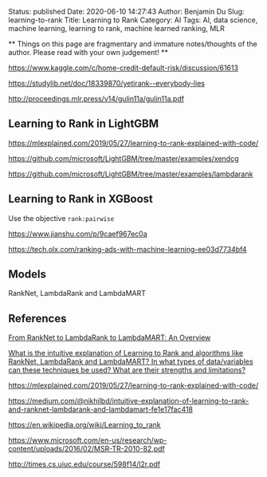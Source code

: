 Status: published
Date: 2020-06-10 14:27:43
Author: Benjamin Du
Slug: learning-to-rank
Title: Learning to Rank
Category: AI
Tags: AI, data science, machine learning, learning to rank, machine learned ranking, MLR

**
Things on this page are fragmentary and immature notes/thoughts of the author.
Please read with your own judgement!
**

https://www.kaggle.com/c/home-credit-default-risk/discussion/61613

https://studylib.net/doc/18339870/yetirank--everybody-lies

http://proceedings.mlr.press/v14/gulin11a/gulin11a.pdf


## Learning to Rank in LightGBM

https://mlexplained.com/2019/05/27/learning-to-rank-explained-with-code/

https://github.com/microsoft/LightGBM/tree/master/examples/xendcg

https://github.com/microsoft/LightGBM/tree/master/examples/lambdarank

## Learning to Rank in XGBoost

Use the objective `rank:pairwise`

https://www.jianshu.com/p/9caef967ec0a

https://tech.olx.com/ranking-ads-with-machine-learning-ee03d7734bf4

## Models

RankNet, LambdaRank and LambdaMART

## References

[From RankNet to LambdaRank to LambdaMART: An Overview](https://www.microsoft.com/en-us/research/wp-content/uploads/2016/02/MSR-TR-2010-82.pdf)

[What is the intuitive explanation of Learning to Rank and algorithms like RankNet, LambdaRank and LambdaMART? In what types of data/variables can these techniques be used? What are their strengths and limitations?
](https://www.quora.com/What-is-the-intuitive-explanation-of-Learning-to-Rank-and-algorithms-like-RankNet-LambdaRank-and-LambdaMART-In-what-types-of-data-variables-can-these-techniques-be-used-What-are-their-strengths-and-limitations)

https://mlexplained.com/2019/05/27/learning-to-rank-explained-with-code/

https://medium.com/@nikhilbd/intuitive-explanation-of-learning-to-rank-and-ranknet-lambdarank-and-lambdamart-fe1e17fac418

https://en.wikipedia.org/wiki/Learning_to_rank

https://www.microsoft.com/en-us/research/wp-content/uploads/2016/02/MSR-TR-2010-82.pdf

http://times.cs.uiuc.edu/course/598f14/l2r.pdf
